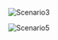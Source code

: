<!-- tutaj zadanie 1 -->



<!-- tutaj zadanie 2 -->



![Scenario3](https://github.com/nisia289/INRE-UAL--Blanco---2023-/blob/main/LAB0/theImageOfScenario3Hotel.png)



<!-- tutaj zadanie 4 -->



![Scenario5](https://github.com/nisia289/INRE-UAL--Blanco---2023-/blob/main/LAB0/diagram5.png)







